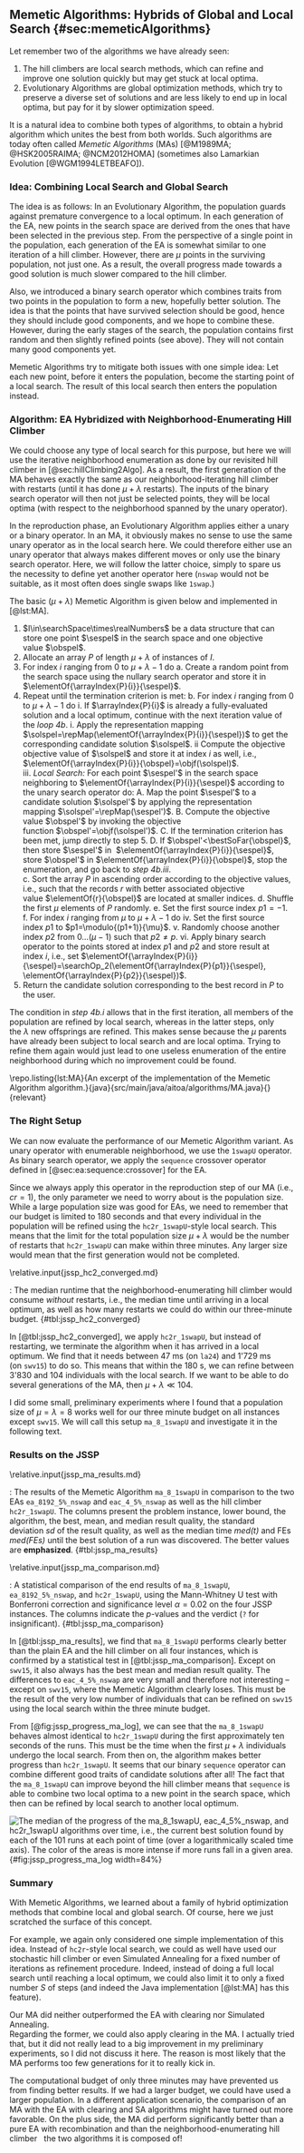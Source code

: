 ## Memetic Algorithms: Hybrids of Global and Local Search {#sec:memeticAlgorithms}

Let remember two of the algorithms we have already seen:

1. The hill climbers are local search methods, which can refine and improve one solution quickly but may get stuck at local optima.
2. Evolutionary Algorithms are global optimization methods, which try to preserve a diverse set of solutions and are less likely to end up in local optima, but pay for it by slower optimization speed.

It is a natural idea to combine both types of algorithms, to obtain a hybrid algorithm which unites the best from both worlds.
Such algorithms are today often called *Memetic Algorithms* (MAs)&nbsp;[@M1989MA; @HSK2005RAIMA; @NCM2012HOMA] (sometimes also Lamarkian Evolution&nbsp;[@WGM1994LETBEAFO]).

### Idea: Combining Local Search and Global Search

The idea is as follows:
In an Evolutionary Algorithm, the population guards against premature convergence to a local optimum.
In each generation of the EA, new points in the search space are derived from the ones that have been selected in the previous step.
From the perspective of a single point in the population, each generation of the EA is somewhat similar to one iteration of a hill climber.
However, there are $\mu$&nbsp;points in the surviving population, not just one.
As a result, the overall progress made towards a good solution is much slower compared to the hill climber.

Also, we introduced a binary search operator which combines traits from two points in the population to form a new, hopefully better solution.
The idea is that the points that have survived selection should be good, hence they should include good components, and we hope to combine these.
However, during the early stages of the search, the population contains first random and then slightly refined points (see above).
They will not contain many good components yet.

Memetic Algorithms try to mitigate both issues with one simple idea:
Let each new point, before it enters the population, become the starting point of a local search.
The result of this local search then enters the population instead.

### Algorithm: EA Hybridized with Neighborhood-Enumerating Hill Climber

We could choose any type of local search for this purpose, but here we will use the iterative neighborhood enumeration as done by our revisited hill climber in [@sec:hillClimbing2Algo].
As a result, the first generation of the MA behaves exactly the same as our neighborhood-iterating hill climber with restarts (until it has done $\mu+\lambda$ restarts).
The inputs of the binary search operator will then not just be selected points, they will be local optima (with respect to the neighborhood spanned by the unary operator). 

In the reproduction phase, an Evolutionary Algorithm applies either a unary or a binary operator.
In an MA, it obviously makes no sense to use the same unary operator as in the local search here.
We could therefore either use an unary operator that always makes different moves or only use the binary search operator.
Here, we will follow the latter choice, simply to spare us the necessity to define yet another operator here (`nswap` would not be suitable, as it most often does single swaps like `1swap`.)

The basic $(\mu+\lambda)$&nbsp;Memetic Algorithm is given below and implemented in [@lst:MA].

1. $I\in\searchSpace\times\realNumbers$ be a data structure that can store one point&nbsp;$\sespel$ in the search space and one objective value&nbsp;$\obspel$.
2. Allocate an array&nbsp;$P$ of length&nbsp;$\mu+\lambda$ of instances of&nbsp;$I$.
3. For index&nbsp;$i$ ranging from&nbsp;$0$ to&nbsp;$\mu+\lambda-1$ do
    a. Create a random point from the search space using the nullary search operator and store it in $\elementOf{\arrayIndex{P}{i}}{\sespel}$.  
4. Repeat until the termination criterion is met:
		b. For index&nbsp;$i$ ranging from&nbsp;$0$ to&nbsp;$\mu+\lambda-1$ do
		   i. If $\arrayIndex{P}{i}$ is already a fully-evaluated solution and a local optimum, continue with the next iteration value of the *loop&nbsp;4b*.
			 i.  Apply the representation mapping $\solspel=\repMap(\elementOf{\arrayIndex{P}{i}}{\sespel})$ to get the corresponding candidate solution&nbsp;$\solspel$.
       ii Compute the objective objective value of&nbsp;$\solspel$ and store it at index&nbsp;$i$ as well, i.e., $\elementOf{\arrayIndex{P}{i}}{\obspel}=\objf(\solspel)$.       
       iii. *Local Search:* For each point&nbsp;$\sespel'$ in the search space neighboring to $\elementOf{\arrayIndex{P}{i}}{\sespel}$ according to the unary search operator do:
            A. Map the point&nbsp;$\sespel'$ to a candidate solution&nbsp;$\solspel'$ by applying the representation mapping&nbsp;$\solspel'=\repMap(\sespel')$.
            B. Compute the objective value&nbsp;$\obspel'$ by invoking the objective function&nbsp;$\obspel'=\objf(\solspel')$.
            C. If the termination criterion has been met, jump directly to step&nbsp;5.
            D. If&nbsp;$\obspel'<\bestSoFar{\obspel}$, then store&nbsp;$\sespel'$&nbsp;in&nbsp;&nbsp;$\elementOf{\arrayIndex{P}{i}}{\sespel}$, store&nbsp;$\obspel'$&nbsp;in&nbsp;$\elementOf{\arrayIndex{P}{i}}{\obspel}$, stop the enumeration, and go back to *step&nbsp;4b.iii*.    
    c. Sort the array&nbsp;$P$ in ascending order according to the objective values, i.e., such that the records&nbsp;$r$ with better associated objective value&nbsp;$\elementOf{r}{\obspel}$ are located at smaller indices.
    d. Shuffle the first&nbsp;$\mu$ elements of&nbsp;$P$ randomly.
    e. Set the first source index&nbsp;$p1=-1$.
    f. For index&nbsp;$i$ ranging from&nbsp;$\mu$ to&nbsp;$\mu+\lambda-1$ do
        iv. Set the first source index&nbsp;$p1$ to&nbsp;$p1=\modulo{(p1+1)}{\mu}$.
        v. Randomly choose another index&nbsp;$p2$ from $0\dots(\mu-1)$ such that&nbsp;$p2\neq p$.
        vi. Apply binary search operator to the points stored at index&nbsp;$p1$ and&nbsp;$p2$ and store result at index&nbsp;$i$, i.e., set&nbsp;$\elementOf{\arrayIndex{P}{i}}{\sespel}=\searchOp_2(\elementOf{\arrayIndex{P}{p1}}{\sespel}, \elementOf{\arrayIndex{P}{p2}}{\sespel})$.
5. Return the candidate solution corresponding to the best record in&nbsp;$P$ to the user.

The condition in *step&nbsp;4b.i* allows that in the first iteration, all members of the population are refined by local search, whereas in the latter steps, only the&nbsp;$\lambda$ new offsprings are refined.
This makes sense because the&nbsp;$\mu$ parents have already been subject to local search and are local optima.
Trying to refine them again would just lead to one useless enumeration of the entire neighborhood during which no improvement could be found.

\repo.listing{lst:MA}{An excerpt of the implementation of the Memetic Algorithm algorithm.}{java}{src/main/java/aitoa/algorithms/MA.java}{}{relevant}

### The Right Setup

We can now evaluate the performance of our Memetic Algorithm variant.
As unary operator with enumerable neighborhood, we use the `1swapU` operator.
As binary search operator, we apply the `sequence` crossover operator defined in [@sec:ea:sequence:crossover] for the EA.

Since we always apply this operator in the reproduction step of our MA (i.e., $cr=1$), the only parameter we need to worry about is the population size.
While a large population size was good for EAs, we need to remember that our budget is limited to 180&nbsp;seconds and that every individual in the population will be refined using the `hc2r_1swapU`-style local search.
This means that the limit for the total population size $\mu+\lambda$ would be the number of restarts that `hc2r_1swapU` can make within three minutes.
Any larger size would mean that the first generation would not be completed.

\relative.input{jssp_hc2_converged.md}

: The median runtime that the neighborhood-enumerating hill climber would consume *without* restarts, i.e., the median time until arriving in a local optimum, as well as how many restarts we could do within our three-minute budget. {#tbl:jssp_hc2_converged}

In [@tbl:jssp_hc2_converged], we apply `hc2r_1swapU`, but instead of restarting, we terminate the algorithm when it has arrived in a local optimum.
We find that it needs between 47&nbsp;ms (on&nbsp;`la24`) and 1'729&nbsp;ms (on&nbsp;`swv15`) to do so.
This means that within the 180&nbsp;s, we can refine between 3'830 and 104 individuals with the local search.
If we want to be able to do several generations of the MA, then $\mu+\lambda \ll 104$.

I did some small, preliminary experiments where I found that a population size of $\mu=\lambda=8$ works well for our three minute budget on all instances except&nbsp;`swv15`.
We will call this setup `ma_8_1swapU` and investigate it in the following text.

### Results on the JSSP

\relative.input{jssp_ma_results.md}

: The results of the Memetic Algorithm `ma_8_1swapU` in comparison to the two EAs `ea_8192_5%_nswap` and `eac_4_5%_nswap` as well as the hill climber `hc2r_1swapU`. The columns present the problem instance, lower bound, the algorithm, the best, mean, and median result quality, the standard deviation&nbsp;*sd* of the result quality, as well as the median time *med(t)* and FEs *med(FEs)* until the best solution of a run was discovered. The better values are **emphasized**. {#tbl:jssp_ma_results}

\relative.input{jssp_ma_comparison.md}

: A statistical comparison of the end results of `ma_8_1swapU`, `ea_8192_5%_nswap`, and `hc2r_1swapU`, using the Mann-Whitney U test with Bonferroni correction and significance level&nbsp;$\alpha=0.02$ on the four JSSP instances. The columns indicate the $p$-values and the verdict (`?` for insignificant). {#tbl:jssp_ma_comparison}

In [@tbl:jssp_ma_results], we find that `ma_8_1swapU` performs clearly better than the plain EA and the hill climber on all four instances, which is confirmed by a statistical test in [@tbl:jssp_ma_comparison].
Except on `swv15`, it also always has the best mean and median result quality.
The differences to `eac_4_5%_nswap` are very small and therefore not interesting &ndash; except on `swv15`, where the Memetic Algorithm clearly loses.
This must be the result of the very low number of individuals that can be refined on `swv15` using the local search within the three minute budget.

From [@fig:jssp_progress_ma_log], we can see that the `ma_8_1swapU` behaves almost identical to `hc2r_1swapU` during the first approximately ten seconds of the runs.
This must be the time when the first $\mu+\lambda$ individuals undergo the local search.
From then on, the algorithm makes better progress than `hc2r_1swapU`.
It seems that our binary `sequence` operator can combine different good traits of candidate solutions after all!
The fact that the `ma_8_1swapU` can improve beyond the hill climber means that `sequence` is able to combine two local optima to a new point in the search space, which then can be refined by local search to another local optimum.

![The median of the progress of the&nbsp;`ma_8_1swapU`, `eac_4_5%_nswap`, and `hc2r_1swapU` algorithms over time, i.e., the current best solution found by each of the&nbsp;101 runs at each point of time (over a logarithmically scaled time axis). The color of the areas is more intense if more runs fall in a given area.](\relative.path{jssp_progress_ma_log.svgz}){#fig:jssp_progress_ma_log width=84%}

### Summary

With Memetic Algorithms, we learned about a family of hybrid optimization methods that combine local and global search.
Of course, here we just scratched the surface of this concept.

For example, we again only considered one simple implementation of this idea.
Instead of `hc2r`-style local search, we could as well have used our stochastic hill climber or even Simulated Annealing for a fixed number of iterations as refinement procedure.
Indeed, instead of doing a full local search until reaching a local optimum, we could also limit it to only a fixed number&nbsp;$S$ of steps (and indeed the Java implementation [@lst:MA] has this feature).

Our MA did neither outperformed the EA with clearing nor Simulated Annealing.  
Regarding the former, we could also apply clearing in the MA.
I actually tried that, but it did not really lead to a big improvement in my preliminary experiments, so I did not discuss it here.
The reason is most likely that the MA performs too few generations for it to really kick in.

The computational budget of only three minutes may have prevented us from finding better results.
If we had a larger budget, we could have used a larger population.
In a different application scenario, the comparison of an MA with the EA with clearing and SA algorithms might have turned out more favorable.
On the plus side, the MA did perform significantly better than a pure EA with recombination and than the neighborhood-enumerating hill climber &nbsp; the two algorithms it is composed of!
